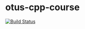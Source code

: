 # otus-cpp-course
[![Build Status](https://travis-ci.com/kerkerker/otus-cpp-course.svg?branch=03.homework)](https://travis-ci.com/kerkerker/otus-cpp-course)